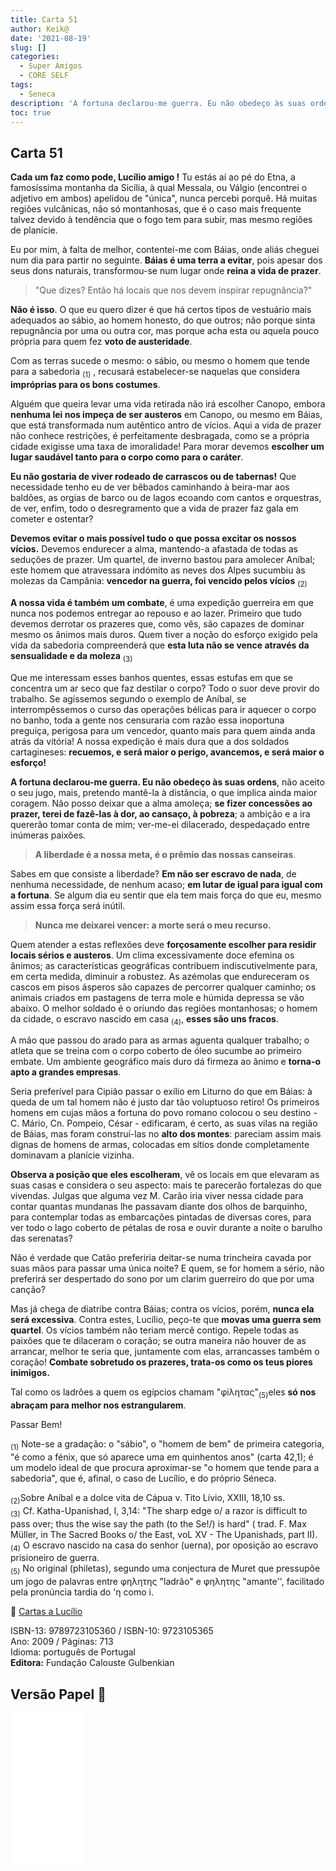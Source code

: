 ```yaml
---
title: Carta 51
author: Keik@
date: '2021-08-19'
slug: []
categories:
  - Super Amigos
  - CORE SELF
tags:
  - Seneca
description: 'A fortuna declarou-me guerra. Eu não obedeço às suas ordens, o que implica ainda maior coragem.'
toc: true
---
```


## Carta 51

**Cada um faz como pode, Lucílio amigo !** Tu estás aí ao pé do Etna, a famosíssima montanha da Sicília, à qual Messala, ou Válgio (encontrei o adjetivo em ambos) apelidou de "única", nunca percebi porquê. Há muitas regiões vulcânicas, não só montanhosas, que é o caso mais frequente talvez devido à tendência que o fogo tem para subir, mas mesmo regiões de planície.

Eu por mim, à falta de melhor, contentei-me com Báias, onde aliás cheguei num dia para partir no seguinte. **Báias é uma terra a evitar**, pois apesar dos seus dons naturais, transformou-se num lugar onde **reina a vida de prazer**.

> "Que dizes? Então há locais que nos devem inspirar repugnância?" 

**Não é isso**. O que eu quero dizer é que há certos tipos de vestuário mais adequados ao sábio, ao homem honesto, do que outros; não porque sinta repugnância por uma ou outra cor, mas porque acha esta ou aquela pouco própria para quem fez **voto de austeridade**. 

Com as terras sucede o mesmo: o sábio, ou mesmo o homem que tende para a sabedoria <sub>(1)</sub> , recusará estabelecer-se naquelas que considera **impróprias para os bons costumes**.

Alguém que queira levar uma vida retirada não irá escolher Canopo, embora **nenhuma lei nos impeça de ser austeros** em Canopo, ou mesmo em Báias, que está transformada num autêntico antro de vícios. Aqui a vida de prazer não conhece restrições, é perfeitamente desbragada, como se a própria cidade exigisse uma taxa de imoralidade! Para morar devemos **escolher um lugar saudável tanto para o corpo como para o caráter**. 

**Eu não gostaria de viver rodeado de carrascos ou de tabernas!** Que necessidade tenho eu de ver bêbados caminhando à beira-mar aos baldões, as orgias de barco ou de lagos ecoando com cantos e orquestras, de ver, enfim, todo o desregramento que a vida de prazer faz gala em cometer e ostentar?

**Devemos evitar o mais possível tudo o que possa excitar os nossos vícios.** Devemos endurecer a alma, mantendo-a afastada de todas as seduções de prazer. Um quartel, de inverno bastou para amolecer Aníbal; este homem que atravessara indómito as neves dos Alpes sucumbiu às molezas da Campânia: **vencedor na guerra, foi vencido pelos vícios** <sub>(2)</sub>

**A nossa vida é também um combate**, é uma expedição guerreira em que nunca nos podemos entregar ao repouso e ao lazer. Primeiro que tudo devemos derrotar os prazeres que, como vês, são capazes de dominar mesmo os ânimos mais duros. Quem tiver a noção do esforço exigido pela vida da sabedoria compreenderá que **esta luta não se vence através da sensualidade e da moleza** <sub>(3)</sub>

Que me interessam esses banhos quentes, essas estufas em que se concentra um ar seco que faz destilar o corpo? Todo o suor deve provir do trabalho. Se agíssemos segundo o exemplo de Aníbal, se interrompêssemos o curso das operações bélicas para ir aquecer o corpo no banho, toda a gente nos censuraria com razão essa inoportuna preguiça, perigosa para um vencedor, quanto mais para quem ainda anda atrás da vitória! A nossa expedição é mais dura que a dos soldados cartagineses: **recuemos, e será maior o perigo, avancemos, e será maior o esforço!**

**A fortuna declarou-me guerra. Eu não obedeço às suas ordens**, não aceito o seu jugo, mais, pretendo mantê-la à distância, o que implica ainda maior coragem. Não posso deixar que a alma amoleça; **se fizer concessões ao prazer, terei de fazê-las à dor, ao cansaço, à pobreza**; a ambição e a ira quererão tomar conta de mim; ver-me-ei dilacerado, despedaçado entre inúmeras paixões. 

> **A liberdade é a nossa meta, é o prêmio das nossas canseiras**. 

Sabes em que consiste a liberdade? 
**Em não ser escravo de nada**, de nenhuma necessidade, de nenhum acaso; **em lutar de igual para igual com a fortuna**. Se algum dia eu sentir que ela tem mais força do que eu, mesmo assim essa força será inútil.

> **Nunca me deixarei vencer: a morte será o meu recurso.**


Quem atender a estas reflexões deve **forçosamente escolher para residir locais sérios e austeros**. Um clima excessivamente doce efemina os ânimos; as características geográficas contribuem indiscutivelmente para, em certa medida, diminuir a robustez. As azémolas que endureceram os cascos em pisos ásperos são capazes de percorrer qualquer caminho; os animais criados em pastagens de terra mole e húmida depressa se vão abaixo. O melhor soldado é o oriundo das regiões montanhosas; o homem da cidade, o escravo nascido em casa <sub>(4)</sub>, **esses são uns fracos**. 

A mão que passou do arado para as armas aguenta qualquer trabalho; o atleta que se treina com o corpo coberto de óleo sucumbe ao primeiro embate. Um ambiente geográfico mais duro dá firmeza ao ânimo e **torna-o apto a grandes empresas**. 

Seria preferível para Cipião passar o exílio em Liturno do que em Báias: à queda de um tal homem não é justo dar tão voluptuoso retiro! Os primeiros homens em cujas mãos a fortuna do povo romano colocou o seu destino - C. Mário, Cn. Pompeio, César - edificaram, é certo, as suas vilas na região de Báias, mas foram construí-las no **alto dos montes**: pareciam assim mais dignas de homens de armas, colocadas em sítios donde completamente dominavam a planície vizinha.

**Observa a posição que eles escolheram**, vê os locais em que elevaram as suas casas e considera o seu aspecto: mais te parecerão fortalezas do que vivendas. Julgas que alguma vez M. Carão iria viver nessa cidade para contar quantas mundanas lhe passavam diante dos olhos de barquinho, para contemplar todas as embarcações pintadas de diversas cores, para ver todo o lago coberto de pétalas de rosa e ouvir durante a noite o barulho das serenatas?

Não é verdade que Catão preferiria deitar-se numa trincheira cavada por suas mãos para passar uma única noite? E quem, se for homem a sério, não preferirá ser despertado do sono por um clarim guerreiro do que por uma canção?

Mas já chega de diatribe contra Báias; contra os vícios, porém, **nunca ela será excessiva**. Contra estes, Lucílio, peço-te que **movas uma guerra sem quartel**. Os vícios também não teriam mercê contigo. Repele todas as paixões que te dilaceram o coração; se outra maneira não houver de as arrancar, melhor te seria que, juntamente com elas, arrancasses também o coração! **Combate sobretudo os prazeres, trata-os como os teus piores inimigos.** 

Tal como os ladrões a quem os egípcios chamam "φiλητας"<sub>(5)</sub>eles **só nos abraçam para melhor nos estrangularem**.

Passar Bem!



<sub>(1)</sub> Note-se a gradação: o "sábio", o "homem de bem" de primeira categoria, "é como a fénix, que só aparece uma em quinhentos anos" (carta 42,1); é um modelo ideal de que procura aproximar-se "o homem que tende para a sabedoria", que é, afinal, o caso de Lucílio, e do próprio Séneca.  

<sub>(2)</sub>Sobre Aníbal e a dolce vita de Cápua v. Tito Lívio, XXIII, 18,10 ss.    
<sub>(3)</sub> Cf. Katha-Upanishad, I, 3,14: "The sharp edge o/ a razor is difficult to pass over; thus the wise say the path (to the Se!/) is hard" ( trad. F. Max Müller, in The Sacred Books o/ the East, voL XV - The Upanishads, part II).  
<sub>(4)</sub> O escravo nascido na casa do senhor (uerna), por oposição ao escravo prisioneiro de guerra.  
<sub>(5)</sub>
No original (philetas), segundo uma conjectura de Muret que pressupõe um jogo de palavras entre φηλητης "ladrão" e φηλητης "amante'',
facilitado pela pronúncia tardia do 'η como i.  

:book: [Cartas a Lucílio](https://www.skoob.com.br/cartas-a-lucilio-37684ed41245.html)

ISBN-13: 9789723105360 / ISBN-10: 9723105365  
Ano: 2009 / Páginas: 713  
Idioma: português de Portugal   
**Editora:** Fundação Calouste Gulbenkian

## Versão Papel :book:

<iframe style="width:120px;height:240px;" marginwidth="0" marginheight="0" scrolling="no" frameborder="0" src="//ws-na.amazon-adsystem.com/widgets/q?ServiceVersion=20070822&OneJS=1&Operation=GetAdHtml&MarketPlace=BR&source=ac&ref=tf_til&ad_type=product_link&tracking_id=mundodekeika-20&marketplace=amazon&amp;region=BR&placement=9723105365&asins=9723105365&linkId=fb8dc16224bc0c2b7943ec769c5b5905&show_border=true&link_opens_in_new_window=true&price_color=333333&title_color=0066c0&bg_color=ffffff">
    </iframe>